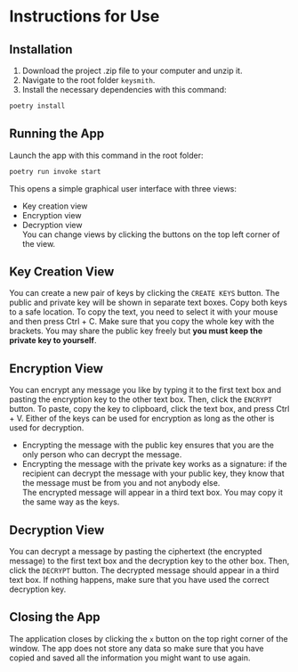 # Instructions for Use

## Installation

1. Download the project .zip file to your computer and unzip it.
2. Navigate to the root folder `keysmith`.
3. Install the necessary dependencies with this command:
```bash
poetry install
```

## Running the App

Launch the app with this command in the root folder:
```bash
poetry run invoke start
```
This opens a simple graphical user interface with three views:
* Key creation view
* Encryption view
* Decryption view\
You can change views by clicking the buttons on the top left corner of the view.

## Key Creation View

You can create a new pair of keys by clicking the `CREATE KEYS` button.
The public and private key will be shown in separate text boxes.
Copy both keys to a safe location. To copy the text, you need to select it with your mouse and then press Ctrl + C.
Make sure that you copy the whole key with the brackets.
You may share the public key freely but **you must keep the private key to yourself**.

## Encryption View

You can encrypt any message you like by typing it to the first text box and pasting the encryption key to the other text box. Then, click the `ENCRYPT` button.
To paste, copy the key to clipboard, click the text box, and press Ctrl + V.
Either of the keys can be used for encryption as long as the other is used for decryption.
* Encrypting the message with the public key ensures that you are the only person who can decrypt the message.
* Encrypting the message with the private key works as a signature: if the recipient can decrypt the message with your public key, they know that the message must be from you and not anybody else.\
The encrypted message will appear in a third text box. You may copy it the same way as the keys.

## Decryption View

You can decrypt a message by pasting the ciphertext (the encrypted message) to the first text box and the decryption key to the other box. Then, click the `DECRYPT` button.
The decrypted message should appear in a third text box. If nothing happens, make sure that you have used the correct decryption key.

## Closing the App

The application closes by clicking the `x` button on the top right corner of the window.
The app does not store any data so make sure that you have copied and saved all the information you might want to use again.
